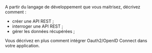 A partir du langage de développement que vous maitrisez, décrivez comment :
- créer une API REST ;
- interroger une API REST ;
- gérer les données récupérées ;

Vous décrivez en plus comment intégrer Oauth2/OpenID Connect dans votre application.